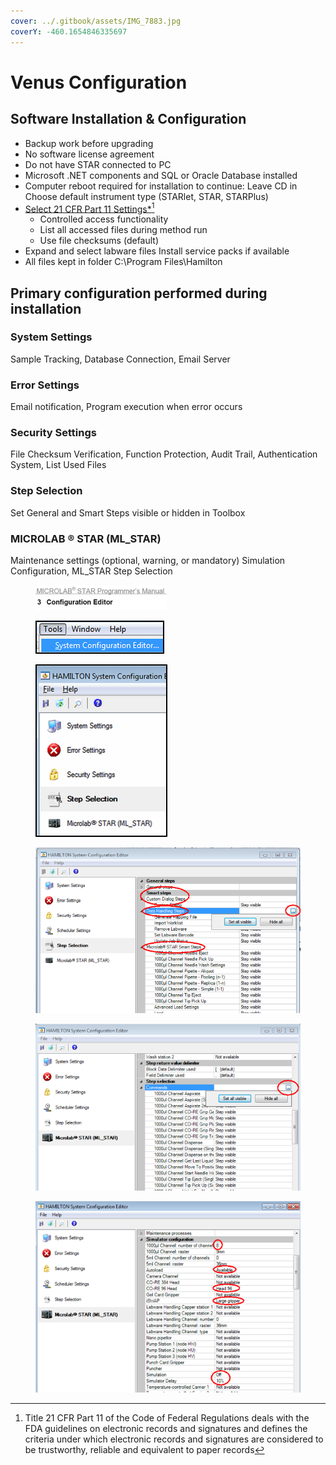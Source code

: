 ```yaml
---
cover: ../.gitbook/assets/IMG_7883.jpg
coverY: -460.1654846335697
---
```


# Venus Configuration

## Software Installation & Configuration

* Backup work before upgrading&#x20;
* No software license agreement&#x20;
* Do not have STAR connected to PC&#x20;
* Microsoft .NET components and SQL or Oracle Database installed&#x20;
* Computer reboot required for installation to continue: Leave CD in Choose default instrument type (STARlet, STAR, STARPlus)&#x20;
* [Select 21 CFR Part 11 Settings\*](#user-content-fn-1)[^1]&#x20;
  * Controlled access functionality&#x20;
  * List all accessed files during method run&#x20;
  * Use file checksums (default)&#x20;
* Expand and select labware files Install service packs if available&#x20;
* All files kept in folder C:\Program Files\Hamilton

## Primary configuration performed during installation

### System Settings

Sample Tracking, Database Connection, Email Server

### Error Settings

Email notification, Program execution when error occurs

### Security Settings

File Checksum Verification, Function Protection, Audit Trail, Authentication System, List Used Files

### Step Selection

Set General and Smart Steps visible or hidden in Toolbox

### MICROLAB ® STAR (ML\_STAR)

Maintenance settings (optional, warning, or mandatory) Simulation Configuration, ML\_STAR Step Selection



<div>

<figure><img src="../.gitbook/assets/image (212).png" alt=""><figcaption></figcaption></figure>

 

<figure><img src="../.gitbook/assets/image (213).png" alt=""><figcaption></figcaption></figure>

 

<figure><img src="../.gitbook/assets/image (214).png" alt=""><figcaption></figcaption></figure>

</div>

<figure><img src="../.gitbook/assets/image (215).png" alt=""><figcaption></figcaption></figure>

<figure><img src="../.gitbook/assets/image (216).png" alt=""><figcaption></figcaption></figure>

<figure><img src="../.gitbook/assets/image (217).png" alt=""><figcaption></figcaption></figure>

[^1]: Title 21 CFR Part 11 of the Code of Federal Regulations deals with the FDA guidelines on electronic records and signatures and defines the criteria under which electronic records and signatures are considered to be trustworthy, reliable and equivalent to paper records
